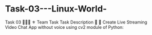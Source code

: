 # Task-03---Linux-World-
Task 03 👨🏻‍💻   ⚜️ Team Task  Task Description 📄  📌 Create Live Streaming Video Chat App without voice using cv2 module of Python: 
